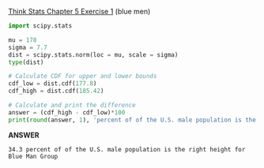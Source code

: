 [Think Stats Chapter 5 Exercise 1](http://greenteapress.com/thinkstats2/html/thinkstats2006.html#toc50) (blue men)

```Python
import scipy.stats

mu = 178
sigma = 7.7
dist = scipy.stats.norm(loc = mu, scale = sigma)
type(dist)

# Calculate CDF for upper and lower bounds
cdf_low = dist.cdf(177.8)
cdf_high = dist.cdf(185.42)

# Calculate and print the difference
answer = (cdf_high - cdf_low)*100
print(round(answer, 1), 'percent of of the U.S. male population is the right height for Blue Man Group')
```

**ANSWER**  

```
34.3 percent of of the U.S. male population is the right height for Blue Man Group
```

